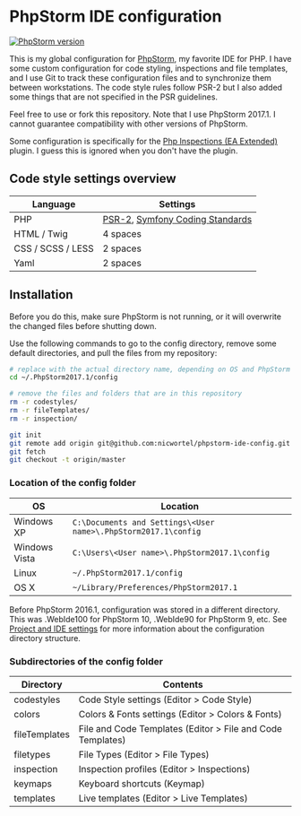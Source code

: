 # PhpStorm IDE configuration

[![PhpStorm version](https://img.shields.io/badge/PhpStorm-2017.1-brightgreen.svg)](https://www.jetbrains.com/phpstorm/)

This is my global configuration for [PhpStorm](https://www.jetbrains.com/phpstorm/), my favorite IDE for PHP. I have some custom configuration for code styling, inspections and file templates, and I use
Git to track these configuration files and to synchronize them between workstations. The code style rules follow PSR-2 but I also added some things that are not specified in the PSR guidelines.

Feel free to use or fork this repository. Note that I use PhpStorm 2017.1. I cannot guarantee compatibility with other versions of PhpStorm.

Some configuration is specifically for the [Php Inspections (EA Extended)](https://github.com/kalessil/phpinspectionsea) plugin. I guess this is ignored when you don't have the plugin.

## Code style settings overview

Language          | Settings
------------------|---------
PHP               | [PSR-2](http://www.php-fig.org/psr/psr-2/), [Symfony Coding Standards](https://symfony.com/doc/current/contributing/code/standards.html)
HTML / Twig       | 4 spaces
CSS / SCSS / LESS | 2 spaces
Yaml              | 2 spaces

## Installation

Before you do this, make sure PhpStorm is not running, or it will overwrite the changed files before shutting down.

Use the following commands to go to the config directory, remove some default directories, and pull the files from my repository:

```bash
# replace with the actual directory name, depending on OS and PhpStorm version (see below).
cd ~/.PhpStorm2017.1/config

# remove the files and folders that are in this repository
rm -r codestyles/
rm -r fileTemplates/
rm -r inspection/

git init
git remote add origin git@github.com:nicwortel/phpstorm-ide-config.git
git fetch
git checkout -t origin/master
```

### Location of the config folder

OS | Location
---|---------
Windows XP | `C:\Documents and Settings\<User name>\.PhpStorm2017.1\config`
Windows Vista | `C:\Users\<User name>\.PhpStorm2017.1\config`
Linux | `~/.PhpStorm2017.1/config`
OS X | `~/Library/Preferences/PhpStorm2017.1`

Before PhpStorm 2016.1, configuration was stored in a different directory. This was .WebIde100 for PhpStorm 10, .WebIde90 for PhpStorm 9, etc. See [Project and IDE settings](https://www.jetbrains.com/phpstorm/help/project-and-ide-settings.html#d739736e149) for more information about the configuration directory structure.

### Subdirectories of the config folder

Directory | Contents
----------|---------
codestyles | Code Style settings (Editor > Code Style)
colors | Colors & Fonts settings (Editor > Colors & Fonts)
fileTemplates | File and Code Templates (Editor > File and Code Templates)
filetypes | File Types (Editor > File Types)
inspection | Inspection profiles (Editor > Inspections)
keymaps | Keyboard shortcuts (Keymap)
templates | Live templates (Editor > Live Templates)
